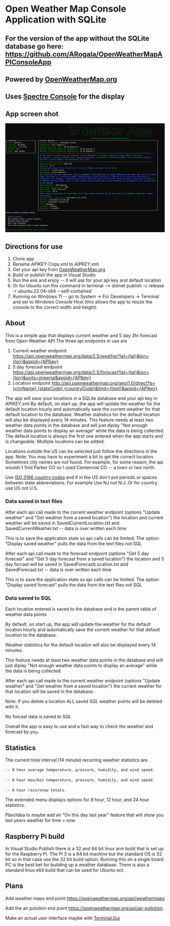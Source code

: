 # Open Weather Map Console Application with SQLite

## For the version of the app without the SQLite database go here: https://github.com/ARogala/OpenWeatherMapAPIConsoleApp
## Powered by [OpenWeatherMap.org](https://openweathermap.org/)
## Uses [Spectre Console](https://github.com/spectreconsole/spectre.console) for the display

## App screen shot

![App screen shot](AppScreenShot.png "App screen shot")

## Directions for use

1. Clone app
2. Rename APIKEY-Copy.xml to AIPKEY.xml
3. Get your api key from [OpenWeatherMap.org](https://openweathermap.org/)
3. Build or publish the app in Visual Studio
4. Run the exe and enjoy -- it will ask for your api key and default location
5. Or for Ubuntu run this command in terminal --> dotnet publish -c release -r ubuntu.22.04-x64 --self-contained
6. Running on Windows 11 -- go to System -> For Developers -> Terminal and set to Windows Console Host (this allows the app to resize the console to the correct width and height)

## About
This is a simple app that displays current weather and 5 day 3hr forecast from Open Weather API
The three api endpoints in use are 

1. Current weather endpoint https://api.openweathermap.org/data/2.5/weather?lat={lat}&lon={lon}&appid={APIkey}
2. 5 day forecast endpoint https://api.openweathermap.org/data/2.5/forecast?lat={lat}&lon={lon}&units=imperial&appid={APIkey}
3. Location endpoint http://api.openweathermap.org/geo/1.0/direct?q={cityName},{stateCode},{countryCode}&limit={limit}&appid={APIkey}

The app will save your locations in a SQLite database and your api key in APIKEY.xml
By default, on start up, the app will update the weather for the default location hourly and automatically save the current weather for that default location to the database.
Weather statistics for the default location will also be displayed every 14 minutes. 
This feature needs at least two weather data points in the database and will just diplay "Not enough weather data points to display an average" while the data is being collected.
The default location is always the first one entered when the app starts and is changeable.
Multiple locations can be added. 

Locations outside the US can be selected just follow the directions in the app.
Note: You may have to experiment a bit to get the correct location. Sometimes city names are not found.
For example, for some reason, the api wouldn't find Parker CO so I used Centennial CO -- a town or two north. 

Use [ISO 3166 country codes](https://en.wikipedia.org/wiki/List_of_ISO_3166_country_codes) and if in the US don't put periods or spaces between 
state abbreviations. For example Use NJ not N.J. Or for country use US not U.S. 

### Data saved in text files
After each api call made to the current weather endpoint (options "Update weather" and "Get weather from a saved location") 
the location and current weather will be saved in SavedCurrentLocation.txt and SavedCurrentWeather.txt -- data is over written each time

This is to save the application state so api calls can be limited. The option "Display saved weather" pulls the data from the text files not SQL

After each api call made to the forecast endpoint (options "Get 5 day forecast" and "Get 5 day forecast from a saved location") 
the location and 5 day forcast will be saved in SavedForecastLocation.txt and SavedForecast.txt -- data is over written each time

This is to save the application state so api calls can be limited. The option "Display saved forecast" pulls the data from the text files not SQL

### Data saved to SQL
Each location entered is saved to the database and is the parent table of weather data points

By default, on start up, the app will update the weather for the default location hourly and automatically save the current weather for that default location to the database.

Weather statistics for the default location will also be displayed every 14 minutes. 

This feature needs at least two weather data points in the database and will just diplay "Not enough weather data points to display an average" while the data is being collected.

After each api call made to the current weather endpoint (options "Update weather" and "Get weather from a saved location") the current weather for that location will be saved in the database.

Note: If you delete a location ALL saved SQL weather points will be deleted with it.

No forcast data is saved to SQL

Overall the app is easy to use and a fast way to check the weather and forecast by you.

## Statistics

The current time interval (14 minute) recurring weather statistics are.
	
	-- 8 hour average temperature, pressure, humidity, and wind speed.

	-- 8 hour max/min temperature, pressure, humidity, and wind speed.

	-- 8 hour rain/snow totals.

The extended menu displays options for 8 hour, 12 hour, and 24 hour statistics.

Plan/Idea to maybe add an "On this day last year" feature that will show you last years weather for time = now

## Raspberry Pi build
In Visual Studio Publish there is a 32 and 64 bit linux arm build that is set up for the Raspberry Pi.
The Pi 3 is a 64 bit machine but the standard OS is 32 bit so in that case use the 32 bit build option.
Running this on a single board PC is the best bet for building up a weather database.
There is also a standard linux x64 build that can be used for Ubuntu ect.

## Plans
Add weather maps end point https://openweathermap.org/api/weathermaps

Add the air polution end point https://openweathermap.org/api/air-pollution 

Make an actual user interface maybe with [Terminal.Gui](https://github.com/gui-cs/Terminal.Gui)


